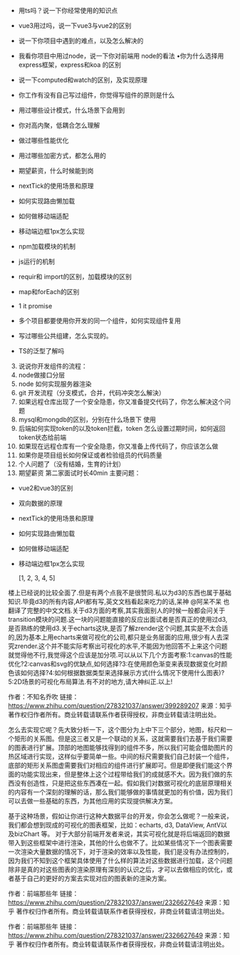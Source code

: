 * 用ts吗？说一下你经常使用的知识点
* ﻿vue3用过吗，说一下vue3与vue2的区别
* ﻿说一下你项目中遇到的难点，以及怎么解决的
* ﻿我看你项目中用过node，说一下你对前端用
node的看法
•你为什么选择用express框架，express和koa
的区别
* ﻿说一下computed和watch的区别，及实现原理
* ﻿你工作有没有自己写过组件，你觉得写组件的原则是什么
* ﻿用过哪些设计模式，什么场景下会用到
* ﻿你对高内聚，低耦合怎么理解
* ﻿做过哪些性能优化
* ﻿用过哪些加密方式，都怎么用的
* ﻿期望薪资，什么时候能到岗


* ﻿﻿nextTick的使用场景和原理
* ﻿如何实现路由懒加载
* ﻿如何做移动端适配
* ﻿﻿移动端边框1px怎么实现
* ﻿﻿npm加载模块的机制
* ﻿js运行的机制
* ﻿﻿requir和 import的区别，加载模块的区别
* ﻿﻿map和forEach的区别
* ﻿﻿1 it promise
* ﻿多个项目都要使用你开发的同一个组件，如何实现组件复用
* ﻿写过哪些公共组建，怎么实现的。
* ﻿﻿TS的泛型了解吗

3. 说说你开发组件的流程：
4. ﻿﻿﻿node做接口分层
5. ﻿﻿﻿node 如何实现服务器渲染
6. ﻿﻿﻿git 开发流程（分支模式，合并，代码冲突怎么解決）
7. ﻿﻿﻿如果远程仓库出现了一个安全隐患，你又准备提交代码了，你怎么解决这个问题
8. ﻿﻿﻿mysql和mongdb的区别，分别在什么场景下
使用
7. 后端如何实现token的以及token拦截，token
怎么设置过期时间，如何返回token状态给前端
1. ﻿﻿﻿如果现在远程仓库有一个安全隐患，你又准备上传代码了，你应该怎么做
2. ﻿﻿﻿如果你是项目组长如何保证或者检验组员的代码质量
3. ﻿﻿﻿个人问题了（没有结婚，生育的计划）
4. ﻿﻿﻿﻿期望薪资
第二家面试时长40min
主要问题：
* ﻿﻿vue2和vue3的区别
* ﻿﻿双向数据的原理
* ﻿﻿nextTick的使用场景和原理
* ﻿如何实现路由懒加载
* ﻿如何做移动端适配
* ﻿﻿移动端边框1px怎么实现


  [1, 2, 3, 4, 5]

楼上已经说的比较全面了.但是有两个点我不是很赞同.私以为d3的东西也属于基础知识.毕竟d3的所有内容,API都有写,英文文档看起来吃力的话,呆神 @阿呆不呆 也翻译了完整的中文文档.关于d3方面的考察,其实我面别人的时候一般都会问关于transition模块的问题.这一块的问题能直接的反应出面试者是否真正的使用过d3,是否熟练的使用d3.关于echarts这块,是否了解zrender这个问题,其实是不太合适的,因为基本上用echarts来做可视化的公司,都只是业务层面的应用,很少有人去深究zrender.这个并不能实际考察出可视化的水平,不能因为他回答不上来这个问题就觉得他不行,我觉得这个应该是加分项.可以从以下几个方面考察:1:canvas的性能优化?2:canvas和svg的优缺点,如何选择?3:在使用颜色渐变来表现数据变化时颜色该如何选择?4:如何根据数据类型来选择展示方式(什么情况下使用什么图表)?5:2D场景的可视化布局算法.有不对的地方,请大神纠正.以上!

作者：不知名乔吹
链接：https://www.zhihu.com/question/278321037/answer/399289207
来源：知乎
著作权归作者所有。商业转载请联系作者获得授权，非商业转载请注明出处。

怎么去实现它呢？先大致分析一下，这个图分为上中下三个部分，地图，标尺和一个矩形的关系图。但是这三者又是一个联动的关系，这就需要我们去基于我们需要的图表进行扩展。顶部的地图能够找得到的组件不多，所以我们可能会借助图片的热区域进行实现，这样似乎要简单一些。中间的标尺需要我们自己封装一个组件，底部的矩形关系图虚需要我们对相应的组件进行扩展即可。但是即便我们能这个界面的功能实现出来，但是整体上这个过程带给我们的成就感不大。因为我们做的东西没有创造性，只是把这些东西凑在一起。假如我们对数据可视化的底层原理相关的内容有一个深刻的理解的话，那么我们能够做的事情就更加的有价值，因为我们可以去做一些基础的东西，为其他应用的实现提供解决方案。

基于这种场景，假如让你进行这种大数据平台的开发，你会怎么做呢？一般来说，我们都会想到现成的可视化的图表框架，比如：echarts, d3, DataView, AntV以及bizChart 等。 对于大部分前端开发者来说，其实可视化就是将后端返回的数据带入到这些框架中进行渲染，其他的什么也做不了。比如某些情况下一个图表需要一次渲染大量数据的情况下，对于渲染的效率以及性能，我们是没有办法控制的，因为我们不知到这个框架具体使用了什么样的算法对这些数据进行加载，这个问题除非是真的对这些图表的渲染原理有深刻的认识之后，才可以去做相应的优化，或者基于自己的更好的方案去实现对应的图表新的渲染方案。

作者：前端那些年
链接：https://www.zhihu.com/question/278321037/answer/2326627649
来源：知乎
著作权归作者所有。商业转载请联系作者获得授权，非商业转载请注明出处。

作者：前端那些年
链接：https://www.zhihu.com/question/278321037/answer/2326627649
来源：知乎
著作权归作者所有。商业转载请联系作者获得授权，非商业转载请注明出处。
